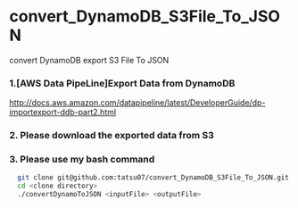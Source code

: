 # convert_DynamoDB_S3File_To_JSON
convert  DynamoDB export S3 File To JSON  
### 1.[AWS Data PipeLine]Export Data from DynamoDB
http://docs.aws.amazon.com/datapipeline/latest/DeveloperGuide/dp-importexport-ddb-part2.html

### 2. Please download the exported data from S3
### 3. Please use my bash command
```bash
  git clone git@github.com:tatsu07/convert_DynamoDB_S3File_To_JSON.git
  cd <clone directory>
  ./convertDynamoToJSON <inputFile> <outputFile>
```
